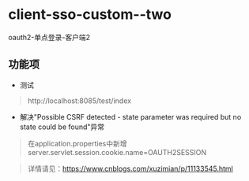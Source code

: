 # client-sso-custom--two

oauth2-单点登录-客户端2

## 功能项

- 测试

> http://localhost:8085/test/index

- 解决"Possible CSRF detected - state parameter was required but no state could be found"异常

> 在application.properties中新增 server.servlet.session.cookie.name=OAUTH2SESSION

> 详情请见：https://www.cnblogs.com/xuzimian/p/11133545.html